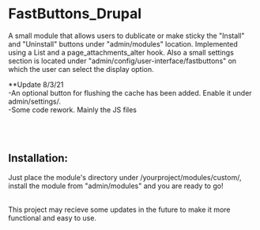 # FastButtons_Drupal
A small module that allows users to dublicate or make sticky the "Install" and "Uninstall" buttons under "admin/modules" location.
Implemented using a List and a page_attachments_alter hook. Also a small settings section is located under "admin/config/user-interface/fastbuttons" on which the user can select the display option. 


**Update 8/3/21 <br/>
-An optional button for flushing the cache has been added. Enable it under admin/settings/. <br/>
-Some code rework. Mainly the JS files


<br/>
<br/>

## Installation:

Just place the module's directory under /yourproject/modules/custom/, install the module from "admin/modules" and you are ready to go! 
<br/>
<br/>


This project may recieve some updates in the future to make it more functional and easy to use.
